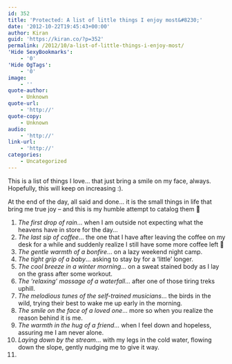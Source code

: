 ```yaml
---
id: 352
title: 'Protected: A list of little things I enjoy most&#8230;'
date: '2012-10-22T19:45:43+00:00'
author: Kiran
guid: 'https://kiran.co/?p=352'
permalink: /2012/10/a-list-of-little-things-i-enjoy-most/
'Hide SexyBookmarks':
    - '0'
'Hide OgTags':
    - '0'
image:
    - ''
quote-author:
    - Unknown
quote-url:
    - 'http://'
quote-copy:
    - Unknown
audio:
    - 'http://'
link-url:
    - 'http://'
categories:
    - Uncategorized
---
```


This is a list of things I love… that just bring a smile on my face, always. Hopefully, this will keep on increasing :).

At the end of the day, all said and done… it is the small things in life that bring me true joy – and this is my humble attempt to catalog them 🙂

1. *The first drop of rain*… when I am outside not expecting what the heavens have in store for the day…
2. *The last sip of coffee*… the one that I have after leaving the coffee on my desk for a while and suddenly realize I still have some more coffee left 🙂
3. *The gentle warmth of a bonfire*… on a lazy weekend night camp.
4. *The tight grip of a baby*… asking to stay by for a ‘little’ longer.
5. *The cool breeze in a winter morning*… on a sweat stained body as I lay on the grass after some workout.
6. *The ‘relaxing’ massage of a waterfall*… after one of those tiring treks uphill.
7. *The melodious tunes of the self-trained musicians*… the birds in the wild, trying their best to wake me up early in the morning.
8. *The smile on the face of a loved one*… more so when you realize the reason behind it is me.
9. *The warmth in the hug of a friend*… when I feel down and hopeless, assuring me I am never alone.
10. *Laying down by the stream*… with my legs in the cold water, flowing down the slope, gently nudging me to give it way.
11. 